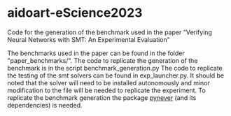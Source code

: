 # aidoart-eScience2023
Code for the generation of the benchmark used in the paper "Verifying Neural Networks with SMT: An Experimental Evaluation"

The benchmarks used in the paper can be found in the folder "paper_benchmarks/".
The code to replicate the generation of the benchmark is in the script benchmark_generation.py
The code to replicate the testing of the smt solvers can be found in exp_launcher.py. It should be noted that the solver
will need to be installed autonomously and minor modification to the file will be needed to replicate the experiment.
To replicate the benchmark generation the package [pynever](https://github.com/NeVerTools/pyNeVer) (and its dependencies) is needed.